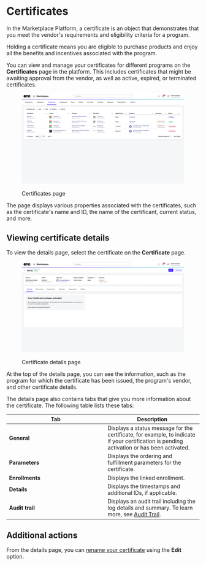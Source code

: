 # Certificates

In the Marketplace Platform, a certificate is an object that demonstrates that you meet the vendor's requirements and eligibility criteria for a program.&#x20;

Holding a certificate means you are eligible to purchase products and enjoy all the benefits and incentives associated with the program.&#x20;

You can view and manage your certificates for different programs on the **Certificates** page in the platform. This includes certificates that might be awaiting approval from the vendor, as well as active, expired, or terminated certificates.&#x20;

<figure><img src="../../../.gitbook/assets/certificates_page.png" alt=""><figcaption><p>Certificates page</p></figcaption></figure>

The page displays various properties associated with the certificates, such as the certificate's name and ID, the name of the certificant, current status, and more.

## Viewing certificate details <a href="#subscription-details" id="subscription-details"></a>

To view the details page, select the certificate on the **Certificate** page.

<figure><img src="../../../.gitbook/assets/certificate_details_page.png" alt=""><figcaption><p>Certificate details page</p></figcaption></figure>

At the top of the details page, you can see the information, such as the program for which the certificate has been issued, the program's vendor, and other certificate details.&#x20;

The details page also contains tabs that give you more information about the certificate. The following table lists these tabs:

<table><thead><tr><th width="243">Tab</th><th>Description</th></tr></thead><tbody><tr><td><strong>General</strong> </td><td>Displays a status message for the certificate, for example, to indicate if your certification is pending activation or has been activated. </td></tr><tr><td><strong>Parameters</strong></td><td>Displays the ordering and fulfillment parameters for the certificate.</td></tr><tr><td><strong>Enrollments</strong> </td><td>Displays the linked enrollment.</td></tr><tr><td><strong>Details</strong> </td><td>Displays the timestamps and additional IDs, if applicable.</td></tr><tr><td><strong>Audit trail</strong></td><td>Displays an audit trail including the log details and summary. To learn more, see <a href="../../settings/audit-trail.md">Audit Trail</a>.</td></tr></tbody></table>

## Additional actions

From the details page, you can [rename your certificate](rename-certificate.md) using the **Edit** option.&#x20;
